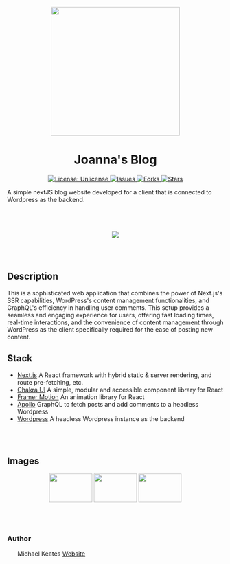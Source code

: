 <p align="center">
  <img src="https://repository-images.githubusercontent.com/676714602/954e3f27-51ab-4f25-aed6-b078159fd8b8" width="300px" height="300px"/>
</p>
<h1 align="center">Joanna's Blog</h1>
<p align="center">

<a href="http://unlicense.org/">
<img src="https://img.shields.io/badge/license-Unlicense-blue.svg" alt="License: Unlicense">
</a>

<a href="https://github.com/michaelkeates/joanna-blog/issues">
<img src="https://img.shields.io/github/issues/michaelkeates/Hammurabi.svg" alt="Issues">
</a>

<a href="https://github.com/michaelkeates/joanna-blog/fork">
<img src="https://img.shields.io/github/forks/michaelkeates/Hammurabi.svg" alt="Forks">
</a>

<a href="https://github.com/michaelkeates/joanna-blog">
<img src="https://img.shields.io/github/stars/michaelkeates/Hammurabi.svg" alt="Stars">
</a>

</p>
A simple nextJS blog website developed for a client that is connected to Wordpress as the backend.
<br></br>
<br></br>
<p align="center">
  <img src="https://blog.michaelkeates.co.uk/wp-content/uploads/2023/08/joannablog.jpg" width"140px"/>
</p>
<br></br>
<h2 align="left">Description</h2>

This is a sophisticated web application that combines the power of Next.js's SSR capabilities, WordPress's content management functionalities, and GraphQL's efficiency in handling user comments. This setup provides a seamless and engaging experience for users, offering fast loading times, real-time interactions, and the convenience of content management through WordPress as the client specifically required for the ease of posting new content.

<h2 align="left">Stack</h2>
<ul>
<li><a href="https://nextjs.org/)">Next.js</a> A React framework with hybrid static & server rendering, and route pre-fetching, etc.</li>
<li><a href="https://chakra-ui.com/">Chakra UI</a> A simple, modular and accessible component library for React</li>
<li><a href="https://www.framer.com/motion/">Framer Motion</a> An animation library for React</li>
<li><a href="https://github.com/apollographql/apollo-tooling/">Apollo</a> GraphQL to fetch posts and add comments to a headless Wordpress</li>
<li><a href="https://wordpress.com/">Wordpress</a> A headless Wordpress instance as the backend</li>
</ul>
<br></br>
<h2 align="left">Images</h2>

<p align="center">
  <img src="https://blog.michaelkeates.co.uk/wp-content/uploads/2023/08/joannablog.jpg" width="100px" height="67px"/>
  <img src="https://blog.michaelkeates.co.uk/wp-content/uploads/2023/08/joannablog2.jpg" width="100px" height="67px"/>
  <img src="https://blog.michaelkeates.co.uk/wp-content/uploads/2023/08/joannablog3.jpg" width="100px" height="67px"/>
</p>
<br></br>

<h3 align="left">Author</h3>
<ul>
Michael Keates <a href="https://www.michaelkeates.co.uk">Website</a>
</ul>